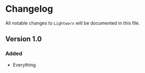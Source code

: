 # Changelog

All notable changes to `Lightworx` will be documented in this file.

## Version 1.0

### Added
- Everything
